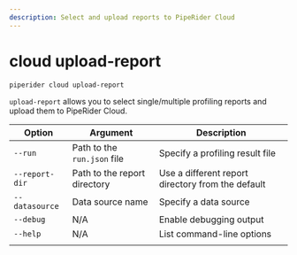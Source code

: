 ```yaml
---
description: Select and upload reports to PipeRider Cloud
---
```


# cloud upload-report

```
piperider cloud upload-report
```

`upload-report` allows you to select single/multiple profiling reports and upload them to PipeRider Cloud.

| Option         | Argument                     | Description                                       |
| -------------- | ---------------------------- | ------------------------------------------------- |
| `--run`        | Path to the `run.json` file  | Specify a profiling result file                   |
| `--report-dir` | Path to the report directory | Use a different report directory from the default |
| `--datasource` | Data source name             | Specify a data source                             |
| `--debug`      | N/A                          | Enable debugging output                           |
| `--help`       | N/A                          | List command-line options                         |
|                |                              |                                                   |

###
